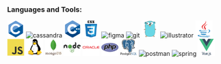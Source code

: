 <!--
### Hi there 👋


**dasxunya/dasxunya** is a ✨ _special_ ✨ repository because its `README.md` (this file) appears on your GitHub profile.

Here are some ideas to get you started:

- 🔭 I’m currently working on ...
- 🌱 I’m currently learning ...
- 👯 I’m looking to collaborate on ...
- 🤔 I’m looking for help with ...
- 💬 Ask me about ...
- 📫 How to reach me: ...
- 😄 Pronouns: ...
- ⚡ Fun fact: ...
-->

<h3 align="left">Languages and Tools:</h3>
<p align="left"><a href="https://www.cprogramming.com/" target="_blank" rel="noreferrer" style="text-decoration: none;">
    <img
            src="https://raw.githubusercontent.com/devicons/devicon/master/icons/c/c-original.svg" alt="c" width="40"
            height="40"/> </a> <a href="https://cassandra.apache.org/" target="_blank" rel="noreferrer"
                                  style="text-decoration: none;"> <img
        src="https://www.vectorlogo.zone/logos/apache_cassandra/apache_cassandra-icon.svg" alt="cassandra" width="40"
        height="40"/> </a> <a href="https://www.w3schools.com/cpp/" target="_blank" rel="noreferrer"
                              style="text-decoration: none;"> <img
        src="https://raw.githubusercontent.com/devicons/devicon/master/icons/cplusplus/cplusplus-original.svg"
        alt="cplusplus" width="40" height="40"/> </a> <a href="https://www.w3schools.com/css/" target="_blank"
                                                         rel="noreferrer" style="text-decoration: none;"> <img
        src="https://raw.githubusercontent.com/devicons/devicon/master/icons/css3/css3-original-wordmark.svg" alt="css3"
        width="40" height="40"/> </a> <a href="https://www.figma.com/" target="_blank" rel="noreferrer"
                                         style="text-decoration: none;"> <img
        src="https://www.vectorlogo.zone/logos/figma/figma-icon.svg" alt="figma" width="40" height="40"/> </a> <a
        href="https://git-scm.com/" target="_blank" rel="noreferrer" style="text-decoration: none;"> <img
        src="https://www.vectorlogo.zone/logos/git-scm/git-scm-icon.svg" alt="git" width="40" height="40"/> </a> <a
        href="https://golang.org" target="_blank" rel="noreferrer" style="text-decoration: none;"> <img
        src="https://raw.githubusercontent.com/devicons/devicon/master/icons/go/go-original.svg" alt="go" width="40"
        height="40"/> </a> <a href="https://www.adobe.com/in/products/illustrator.html" target="_blank"
                              rel="noreferrer" style="text-decoration: none;"> <img
        src="https://www.vectorlogo.zone/logos/adobe_illustrator/adobe_illustrator-icon.svg" alt="illustrator"
        width="40" height="40"/> </a> <a href="https://www.java.com" target="_blank" rel="noreferrer"
                                         style="text-decoration: none;"> <img
        src="https://raw.githubusercontent.com/devicons/devicon/master/icons/java/java-original.svg" alt="java"
        width="40" height="40"/> </a> <a href="https://developer.mozilla.org/en-US/docs/Web/JavaScript" target="_blank"
                                         rel="noreferrer" style="text-decoration: none;"> <img
        src="https://raw.githubusercontent.com/devicons/devicon/master/icons/javascript/javascript-original.svg"
        alt="javascript" width="40" height="40"/> </a> <a href="https://www.linux.org/" target="_blank"
                                                          rel="noreferrer" style="text-decoration: none;"> <img
        src="https://raw.githubusercontent.com/devicons/devicon/master/icons/linux/linux-original.svg" alt="linux"
        width="40" height="40"/> </a> <a href="https://www.mongodb.com/" target="_blank" rel="noreferrer"
                                         style="text-decoration: none;"> <img
        src="https://raw.githubusercontent.com/devicons/devicon/master/icons/mongodb/mongodb-original-wordmark.svg"
        alt="mongodb" width="40" height="40"/> </a> <a href="https://nodejs.org" target="_blank" rel="noreferrer"
                                                       style="text-decoration: none;"> <img
        src="https://raw.githubusercontent.com/devicons/devicon/master/icons/nodejs/nodejs-original-wordmark.svg"
        alt="nodejs" width="40" height="40"/> </a> <a href="https://www.oracle.com/" target="_blank" rel="noreferrer"
                                                      style="text-decoration: none;">
    <img src="https://raw.githubusercontent.com/devicons/devicon/master/icons/oracle/oracle-original.svg" alt="oracle"
         width="40" height="40"/> </a> <a href="https://www.php.net" target="_blank" rel="noreferrer"
                                          style="text-decoration: none;"> <img
        src="https://raw.githubusercontent.com/devicons/devicon/master/icons/php/php-original.svg" alt="php" width="40"
        height="40"/> </a> <a href="https://www.postgresql.org" target="_blank" rel="noreferrer"
                              style="text-decoration: none;"> <img
        src="https://raw.githubusercontent.com/devicons/devicon/master/icons/postgresql/postgresql-original-wordmark.svg"
        alt="postgresql" width="40" height="40"/> </a> <a href="https://postman.com" target="_blank" rel="noreferrer"
                                                          style="text-decoration: none;">
    <img src="https://www.vectorlogo.zone/logos/getpostman/getpostman-icon.svg" alt="postman" width="40" height="40"/>
</a> <a href="https://spring.io/" target="_blank" rel="noreferrer" style="text-decoration: none;"> <img
        src="https://www.vectorlogo.zone/logos/springio/springio-icon.svg" alt="spring" width="40" height="40"/> </a> <a
        href="https://vuejs.org/" target="_blank" rel="noreferrer"> <img
        src="https://raw.githubusercontent.com/devicons/devicon/master/icons/vuejs/vuejs-original-wordmark.svg"
        alt="vuejs" width="40" height="40"/> </a></p>
